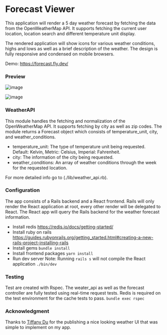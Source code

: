 # Forecast Viewer
This application will render a 5 day weather forecast by fetching the data from the OpenWeatherMap API. It supports fetching the current user location, location search and different temperature unit display.

The rendered application will show icons for various weather conditions, highs and lows as well as a brief description of the weather. The design is fully responsive and condensed on mobile browsers.

Demo: https://forecast.fly.dev/

### Preview
![image](https://user-images.githubusercontent.com/3360539/208159906-abb67546-76a2-4557-9111-60d2dfbc1dd1.png)

![image](https://user-images.githubusercontent.com/3360539/208159727-1b6bfaf7-c0e1-4d87-a000-17bd82f005bc.png)


### WeatherAPI
This module handles the fetching and normalization of the OpenWeatherMap API. It supports fetching by city as well as zip codes. The module returns a Forecast object which consists of temperature_unit, city, and weather_conditions.

- temperature_unit: The type of temperature unit being requested. Default: Kelvin, Metric: Celsius, Imperial: Fahrenheit.
- city: The information of the city being requested.
- weather_conditions: An array of weather conditions through the week for the requested location.

For more detailed info go to (./lib/weather_api.rb).

### Configuration
The app consists of a Rails backend and a React frontend. Rails will only render the React application at root, every other render will be delegated to React. The React app will query the Rails backend for the weather forecast information.

- Install redis
  https://redis.io/docs/getting-started/
- Install ruby on rails
  https://guides.rubyonrails.org/getting_started.html#creating-a-new-rails-project-installing-rails
- Install gems
  `bundle install`
- Install frontend packages
  `yarn install`
- Run dev server
  Note: Running `rails s` will not compile the React application
  `./bin/dev`
  
### Testing
Test are created with Rspec. The weater_api as well as the forecast controller are fully tested using real-time request tests. Redis is required on the test environment for the cache tests to pass.
`bundle exec rspec`

### Acknowledgment
Thanks to [Tiffany Du](https://tiffanydu.com/) for the publishing a nice looking weather UI that was simple to implement on my app.
